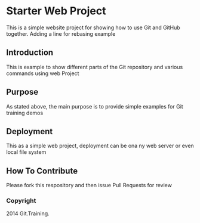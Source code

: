 # Starter Web Project

This is a simple website project for showing how to use Git and GitHub together.
Adding a line for rebasing example

## Introduction

This is example to show different parts of the Git repository and various commands using web Project

## Purpose

As stated above, the main purpose is to provide simple examples for Git training demos

## Deployment

This as a simple web project, deployment can be ona ny web server or even local file system

## How To Contribute

Please fork this respository and then issue Pull Requests for review

### Copyright

2014 Git.Training.